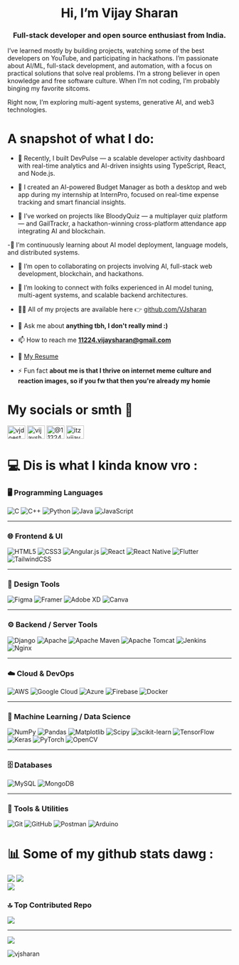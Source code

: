 <h1 align="center">Hi, I’m Vijay Sharan</h1>
<h3 align="center">Full-stack developer and open source enthusiast from India.</h3>

I’ve learned mostly by building projects, watching some of the best developers on YouTube, and participating in hackathons. I’m passionate about AI/ML, full-stack development, and automation, with a focus on practical solutions that solve real problems. I’m a strong believer in open knowledge and free software culture. When I’m not coding, I’m probably binging my favorite sitcoms.

Right now, I’m exploring multi-agent systems, generative AI, and web3 technologies.

# A snapshot of what I do:

- 🔭 Recently, I built DevPulse — a scalable developer activity dashboard with real-time analytics and AI-driven insights using TypeScript, React, and Node.js.

- 🔭 I created an AI-powered Budget Manager as both a desktop and web app during my internship at InternPro, focused on real-time expense tracking and smart financial insights.
 
- 🔭 I’ve worked on projects like BloodyQuiz — a multiplayer quiz platform — and GailTrackr, a hackathon-winning cross-platform attendance app integrating AI and blockchain.

-🌱 I’m continuously learning about AI model deployment, language models, and distributed systems.

- 👯 I’m open to collaborating on projects involving AI, full-stack web development, blockchain, and hackathons.

- 🤝 I’m looking to connect with folks experienced in AI model tuning, multi-agent systems, and scalable backend architectures.

- 👨‍💻 All of my projects are available here 👉 [github.com/VJsharan](https://github.com/VJsharan?tab=repositories)

- 💬 Ask me about **anything tbh, I don't really mind :)**

- 📫 How to reach me **11224.vijaysharan@gmail.com**

- 📄 [My Resume](https://tinyurl.com/vijaysharanresume)

- ⚡ Fun fact **about me is that I thrive on internet meme culture and reaction images, so if you fw that then you're already my homie**

# My socials or smth 🔗
<p align="left">
<a href="https://twitter.com/vjdoestuff" target="blank"><img align="center" src="https://raw.githubusercontent.com/rahuldkjain/github-profile-readme-generator/master/src/images/icons/Social/twitter.svg" alt="vjdoestuff" height="30" width="40" /></a>
<a href="https://linkedin.com/in/vijaysharan" target="blank"><img align="center" src="https://raw.githubusercontent.com/rahuldkjain/github-profile-readme-generator/master/src/images/icons/Social/linked-in-alt.svg" alt="vijaysharan" height="30" width="40" /></a>
<a href="https://medium.com/@11224.vijaysharan" target="blank"><img align="center" src="https://raw.githubusercontent.com/rahuldkjain/github-profile-readme-generator/master/src/images/icons/Social/medium.svg" alt="@11224.vijaysharan" height="30" width="40" /></a>
<a href="https://www.leetcode.com/itzvijaysharan" target="blank"><img align="center" src="https://raw.githubusercontent.com/rahuldkjain/github-profile-readme-generator/master/src/images/icons/Social/leet-code.svg" alt="itzvijaysharan" height="30" width="40" /></a>
</p>

# 💻 Dis is what I kinda know vro :
### 🖥️ Programming Languages
![C](https://img.shields.io/badge/c-%2300599C.svg?style=for-the-badge&logo=c&logoColor=white) 
![C++](https://img.shields.io/badge/c++-%2300599C.svg?style=for-the-badge&logo=c%2B%2B&logoColor=white) 
![Python](https://img.shields.io/badge/python-3670A0?style=for-the-badge&logo=python&logoColor=ffdd54) 
![Java](https://img.shields.io/badge/java-%23ED8B00.svg?style=for-the-badge&logo=openjdk&logoColor=white) 
![JavaScript](https://img.shields.io/badge/javascript-%23323330.svg?style=for-the-badge&logo=javascript&logoColor=%23F7DF1E)

---

### 🌐 Frontend & UI
![HTML5](https://img.shields.io/badge/html5-%23E34F26.svg?style=for-the-badge&logo=html5&logoColor=white) 
![CSS3](https://img.shields.io/badge/css3-%231572B6.svg?style=for-the-badge&logo=css3&logoColor=white) 
![Angular.js](https://img.shields.io/badge/angular.js-%23E23237.svg?style=for-the-badge&logo=angularjs&logoColor=white) 
![React](https://img.shields.io/badge/react-%2320232a.svg?style=for-the-badge&logo=react&logoColor=%2361DAFB) 
![React Native](https://img.shields.io/badge/react_native-%2320232a.svg?style=for-the-badge&logo=react&logoColor=%2361DAFB) 
![Flutter](https://img.shields.io/badge/Flutter-%2302569B.svg?style=for-the-badge&logo=Flutter&logoColor=white) 
![TailwindCSS](https://img.shields.io/badge/tailwindcss-%2338B2AC.svg?style=for-the-badge&logo=tailwind-css&logoColor=white)

---

### 🎨 Design Tools
![Figma](https://img.shields.io/badge/figma-%23F24E1E.svg?style=for-the-badge&logo=figma&logoColor=white) 
![Framer](https://img.shields.io/badge/Framer-black?style=for-the-badge&logo=framer&logoColor=blue) 
![Adobe XD](https://img.shields.io/badge/Adobe%20XD-470137?style=for-the-badge&logo=Adobe%20XD&logoColor=#FF61F6) 
![Canva](https://img.shields.io/badge/Canva-%2300C4CC.svg?style=for-the-badge&logo=Canva&logoColor=white)

---

### ⚙️ Backend / Server Tools
![Django](https://img.shields.io/badge/django-%23092E20.svg?style=for-the-badge&logo=django&logoColor=white) 
![Apache](https://img.shields.io/badge/apache-%23D42029.svg?style=for-the-badge&logo=apache&logoColor=white) 
![Apache Maven](https://img.shields.io/badge/Apache%20Maven-C71A36?style=for-the-badge&logo=Apache%20Maven&logoColor=white) 
![Apache Tomcat](https://img.shields.io/badge/apache%20tomcat-%23F8DC75.svg?style=for-the-badge&logo=apache-tomcat&logoColor=black) 
![Jenkins](https://img.shields.io/badge/jenkins-%232C5263.svg?style=for-the-badge&logo=jenkins&logoColor=white) 
![Nginx](https://img.shields.io/badge/nginx-%23009639.svg?style=for-the-badge&logo=nginx&logoColor=white)

---

### ☁️ Cloud & DevOps
![AWS](https://img.shields.io/badge/AWS-%23FF9900.svg?style=for-the-badge&logo=amazon-aws&logoColor=white) 
![Google Cloud](https://img.shields.io/badge/GoogleCloud-%234285F4.svg?style=for-the-badge&logo=google-cloud&logoColor=white) 
![Azure](https://img.shields.io/badge/azure-%230072C6.svg?style=for-the-badge&logo=microsoftazure&logoColor=white) 
![Firebase](https://img.shields.io/badge/firebase-%23039BE5.svg?style=for-the-badge&logo=firebase) 
![Docker](https://img.shields.io/badge/docker-%230db7ed.svg?style=for-the-badge&logo=docker&logoColor=white)

---

### 🧠 Machine Learning / Data Science
![NumPy](https://img.shields.io/badge/numpy-%23013243.svg?style=for-the-badge&logo=numpy&logoColor=white) 
![Pandas](https://img.shields.io/badge/pandas-%23150458.svg?style=for-the-badge&logo=pandas&logoColor=white) 
![Matplotlib](https://img.shields.io/badge/Matplotlib-%23ffffff.svg?style=for-the-badge&logo=Matplotlib&logoColor=black) 
![Scipy](https://img.shields.io/badge/SciPy-%230C55A5.svg?style=for-the-badge&logo=scipy&logoColor=%white) 
![scikit-learn](https://img.shields.io/badge/scikit--learn-%23F7931E.svg?style=for-the-badge&logo=scikit-learn&logoColor=white) 
![TensorFlow](https://img.shields.io/badge/TensorFlow-%23FF6F00.svg?style=for-the-badge&logo=TensorFlow&logoColor=white) 
![Keras](https://img.shields.io/badge/Keras-%23D00000.svg?style=for-the-badge&logo=Keras&logoColor=white) 
![PyTorch](https://img.shields.io/badge/PyTorch-%23EE4C2C.svg?style=for-the-badge&logo=PyTorch&logoColor=white) 
![OpenCV](https://img.shields.io/badge/opencv-%23white.svg?style=for-the-badge&logo=opencv&logoColor=white)

---

### 🗄️ Databases
![MySQL](https://img.shields.io/badge/mysql-4479A1.svg?style=for-the-badge&logo=mysql&logoColor=white) 
![MongoDB](https://img.shields.io/badge/MongoDB-%234ea94b.svg?style=for-the-badge&logo=mongodb&logoColor=white)

---

### 🧪 Tools & Utilities
![Git](https://img.shields.io/badge/git-%23F05033.svg?style=for-the-badge&logo=git&logoColor=white) 
![GitHub](https://img.shields.io/badge/github-%23121011.svg?style=for-the-badge&logo=github&logoColor=white) 
![Postman](https://img.shields.io/badge/Postman-FF6C37?style=for-the-badge&logo=postman&logoColor=white) 
![Arduino](https://img.shields.io/badge/-Arduino-00979D?style=for-the-badge&logo=Arduino&logoColor=white)

# 📊 Some of my github stats dawg :
![](https://github-readme-stats.vercel.app/api?username=vjsharan&theme=dark&hide_border=false&include_all_commits=true&count_private=true)
![](https://nirzak-streak-stats.vercel.app/?user=vjsharan&theme=dark&hide_border=false)<br/>
![](https://github-readme-stats.vercel.app/api/top-langs/?username=vjsharan&theme=dark&hide_border=false&include_all_commits=true&count_private=true&layout=compact)

### 🔝 Top Contributed Repo
![](https://github-contributor-stats.vercel.app/api?username=vjsharan&limit=5&theme=dark&combine_all_yearly_contributions=true)

---
[![](https://visitcount.itsvg.in/api?id=vjsharan&icon=0&color=0)](https://visitcount.itsvg.in)

<!-- Proudly created with GPRM ( https://gprm.itsvg.in ) -->

<p><img align="left" src="https://github-readme-stats.vercel.app/api/top-langs?username=vjsharan&show_icons=true&locale=en&layout=compact" alt="vjsharan" /></p>
